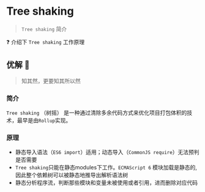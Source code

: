 # Tree shaking

> `Tree shaking` 简介

❓ 介绍下 `Tree shaking` 工作原理

## 优解 🚀

> 知其然，更要知其所以然

### 简介

`Tree shaking` （树摇） 是一种通过清除多余代码方式来优化项目打包体积的技术，最早是由`Rollup`实现。

### 原理

- 静态导入语法（`ES6 import`）适用；动态导入（`CommonJS require`）无法预判是否需要
- `Tree shaking`只能在静态modules下工作。`ECMAScript 6` 模块加载是静态的,因此整个依赖树可以被静态地推导出解析语法树
- 静态分析程序流，判断那些模块和变量未被使用或者引用，进而删除对应代码
